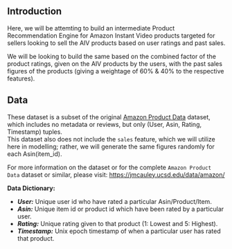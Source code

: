 ## Introduction

Here, we will be attemting to build an intermediate Product Recommendation Engine for Amazon Instant Video products targeted for sellers looking to sell the AIV products based on user ratings and past sales.

We will be looking to build the same based on the combined factor of the product ratings, given on the AIV products by the users, with the past sales figures of the products (giving a weightage of 60% & 40% to the respective features). 


## Data

These dataset is a subset of the original [Amazon Product Data](https://jmcauley.ucsd.edu/data/amazon/) dataset, which includes no metadata or reviews, but only (User, Asin, Rating, Timestamp) tuples.\
This dataset also does not include the `sales` feature, which we will utilize here in modelling; rather, we will generate the same figures randomly for each Asin(item_id).

For more information on the dataset or for the complete `Amazon Product Data` dataset or similar, please visit: https://jmcauley.ucsd.edu/data/amazon/

**Data Dictionary:**
 - ***User:*** Unique user id who have rated a particular Asin/Product/Item.
 - ***Asin:*** Unique item id or product id which have been rated by a particular user.
 - ***Rating:*** Unique rating given to that product (1: Lowest and 5: Highest).
 - ***Timestamp:*** Unix epoch timestamp of when a particular user has rated that product.
